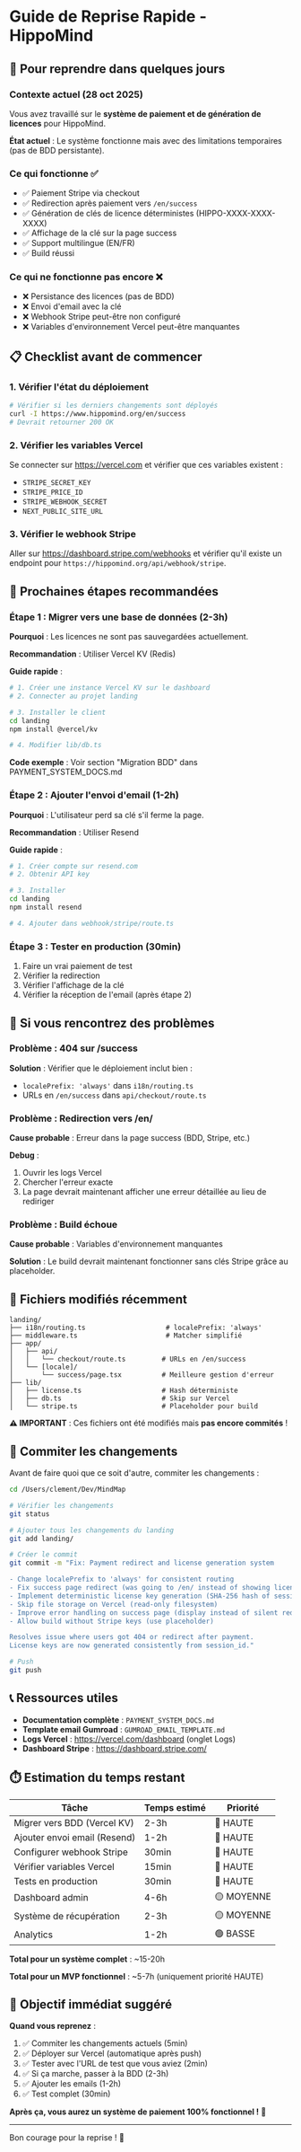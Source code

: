 # Guide de Reprise Rapide - HippoMind

## 🚀 Pour reprendre dans quelques jours

### Contexte actuel (28 oct 2025)

Vous avez travaillé sur le **système de paiement et de génération de licences** pour HippoMind.

**État actuel** : Le système fonctionne mais avec des limitations temporaires (pas de BDD persistante).

### Ce qui fonctionne ✅

- ✅ Paiement Stripe via checkout
- ✅ Redirection après paiement vers `/en/success`
- ✅ Génération de clés de licence déterministes (HIPPO-XXXX-XXXX-XXXX)
- ✅ Affichage de la clé sur la page success
- ✅ Support multilingue (EN/FR)
- ✅ Build réussi

### Ce qui ne fonctionne pas encore ❌

- ❌ Persistance des licences (pas de BDD)
- ❌ Envoi d'email avec la clé
- ❌ Webhook Stripe peut-être non configuré
- ❌ Variables d'environnement Vercel peut-être manquantes

## 📋 Checklist avant de commencer

### 1. Vérifier l'état du déploiement

```bash
# Vérifier si les derniers changements sont déployés
curl -I https://www.hippomind.org/en/success
# Devrait retourner 200 OK
```

### 2. Vérifier les variables Vercel

Se connecter sur https://vercel.com et vérifier que ces variables existent :
- `STRIPE_SECRET_KEY`
- `STRIPE_PRICE_ID`
- `STRIPE_WEBHOOK_SECRET`
- `NEXT_PUBLIC_SITE_URL`

### 3. Vérifier le webhook Stripe

Aller sur https://dashboard.stripe.com/webhooks et vérifier qu'il existe un endpoint pour `https://hippomind.org/api/webhook/stripe`.

## 🔧 Prochaines étapes recommandées

### Étape 1 : Migrer vers une base de données (2-3h)

**Pourquoi** : Les licences ne sont pas sauvegardées actuellement.

**Recommandation** : Utiliser Vercel KV (Redis)

**Guide rapide** :
```bash
# 1. Créer une instance Vercel KV sur le dashboard
# 2. Connecter au projet landing

# 3. Installer le client
cd landing
npm install @vercel/kv

# 4. Modifier lib/db.ts
```

**Code exemple** : Voir section "Migration BDD" dans PAYMENT_SYSTEM_DOCS.md

### Étape 2 : Ajouter l'envoi d'email (1-2h)

**Pourquoi** : L'utilisateur perd sa clé s'il ferme la page.

**Recommandation** : Utiliser Resend

**Guide rapide** :
```bash
# 1. Créer compte sur resend.com
# 2. Obtenir API key

# 3. Installer
cd landing
npm install resend

# 4. Ajouter dans webhook/stripe/route.ts
```

### Étape 3 : Tester en production (30min)

1. Faire un vrai paiement de test
2. Vérifier la redirection
3. Vérifier l'affichage de la clé
4. Vérifier la réception de l'email (après étape 2)

## 🐛 Si vous rencontrez des problèmes

### Problème : 404 sur /success

**Solution** : Vérifier que le déploiement inclut bien :
- `localePrefix: 'always'` dans `i18n/routing.ts`
- URLs en `/en/success` dans `api/checkout/route.ts`

### Problème : Redirection vers /en/

**Cause probable** : Erreur dans la page success (BDD, Stripe, etc.)

**Debug** :
1. Ouvrir les logs Vercel
2. Chercher l'erreur exacte
3. La page devrait maintenant afficher une erreur détaillée au lieu de rediriger

### Problème : Build échoue

**Cause probable** : Variables d'environnement manquantes

**Solution** : Le build devrait maintenant fonctionner sans clés Stripe grâce au placeholder.

## 📁 Fichiers modifiés récemment

```
landing/
├── i18n/routing.ts                    # localePrefix: 'always'
├── middleware.ts                      # Matcher simplifié
├── app/
│   ├── api/
│   │   └── checkout/route.ts         # URLs en /en/success
│   └── [locale]/
│       └── success/page.tsx          # Meilleure gestion d'erreur
├── lib/
│   ├── license.ts                    # Hash déterministe
│   ├── db.ts                         # Skip sur Vercel
│   └── stripe.ts                     # Placeholder pour build
```

**⚠️ IMPORTANT** : Ces fichiers ont été modifiés mais **pas encore commités** !

## 💾 Commiter les changements

Avant de faire quoi que ce soit d'autre, commiter les changements :

```bash
cd /Users/clement/Dev/MindMap

# Vérifier les changements
git status

# Ajouter tous les changements du landing
git add landing/

# Créer le commit
git commit -m "Fix: Payment redirect and license generation system

- Change localePrefix to 'always' for consistent routing
- Fix success page redirect (was going to /en/ instead of showing license)
- Implement deterministic license key generation (SHA-256 hash of session_id)
- Skip file storage on Vercel (read-only filesystem)
- Improve error handling on success page (display instead of silent redirect)
- Allow build without Stripe keys (use placeholder)

Resolves issue where users got 404 or redirect after payment.
License keys are now generated consistently from session_id."

# Push
git push
```

## 📞 Ressources utiles

- **Documentation complète** : `PAYMENT_SYSTEM_DOCS.md`
- **Template email Gumroad** : `GUMROAD_EMAIL_TEMPLATE.md`
- **Logs Vercel** : https://vercel.com/dashboard (onglet Logs)
- **Dashboard Stripe** : https://dashboard.stripe.com/

## ⏱️ Estimation du temps restant

| Tâche | Temps estimé | Priorité |
|-------|--------------|----------|
| Migrer vers BDD (Vercel KV) | 2-3h | 🔴 HAUTE |
| Ajouter envoi email (Resend) | 1-2h | 🔴 HAUTE |
| Configurer webhook Stripe | 30min | 🔴 HAUTE |
| Vérifier variables Vercel | 15min | 🔴 HAUTE |
| Tests en production | 30min | 🔴 HAUTE |
| Dashboard admin | 4-6h | 🟡 MOYENNE |
| Système de récupération | 2-3h | 🟡 MOYENNE |
| Analytics | 1-2h | 🟢 BASSE |

**Total pour un système complet** : ~15-20h

**Total pour un MVP fonctionnel** : ~5-7h (uniquement priorité HAUTE)

## 🎯 Objectif immédiat suggéré

**Quand vous reprenez** :

1. ✅ Commiter les changements actuels (5min)
2. ✅ Déployer sur Vercel (automatique après push)
3. ✅ Tester avec l'URL de test que vous aviez (2min)
4. ✅ Si ça marche, passer à la BDD (2-3h)
5. ✅ Ajouter les emails (1-2h)
6. ✅ Test complet (30min)

**Après ça, vous aurez un système de paiement 100% fonctionnel !** 🎉

---

Bon courage pour la reprise ! 💪
